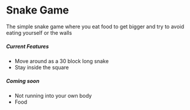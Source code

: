 Snake Game
==========
The simple snake game where you eat food to get bigger and try to avoid eating yourself or the walls

##### Current Features
* Move around as a 30 block long snake
* Stay inside the square
##### Coming soon
* Not running into your own body
* Food
